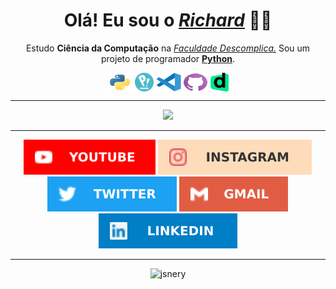 <div>
  <h1 align="center"><b>Olá! Eu sou o <a href="https://beacons.ai/richardneri"><i>Richard</i></a> 👋😄</b></h1>
  <div style="display: inline_block" align="center">
      <p align="center">Estudo <b>Ciência da Computação</b> na <a href="https://descomplica.com.br/faculdade/"><i>Faculdade Descomplica.</i></a> Sou um projeto de programador <a href="https://docs.python.org/3/"><b>Python</b></a>.</p>
      <a href="https://docs.python.org/3/"><img align="center" alt="Python" height="30" width="40" src="./scr/python.svg"></a>
      <a href="https://pop.system76.com/"><img align="center" alt="Linux" height="30" width="30" src="./scr/pop-os.png"></a>
      <a href="https://vscode.dev/"><img align="center" alt="Vscode" height="30" width="40" src="./scr/vscode.svg"></a>
      <a href="https://desktop.github.com/"><img align="center" alt="Github" height="30" width="40" src="./scr/github.svg"></a>
      <a href="https://descomplica.com.br/"><img align="center" alt="Descomplica" height="30" width="29" src="./scr/faculdade.png"></a>
  </div>
  <hr>
  <div align="center">
      <img height="210em" src="https://github-readme-stats.vercel.app/api?username=jsnery&show_icons=true&theme=github_dark&include_all_commits=true&count_private=true&cache_seconds=1000&border_radius=24&custom_title=Status%20do%20GitHub" />
      <!-- <img hidden height="210em" src="https://github-readme-stats.vercel.app/api/top-langs/?username=jsnery&langs_count=5&theme=github_dark&cache_seconds=1000&border_radius=24&custom_title=Top%20Linguagens" /> -->
  </div>
  <hr size="1">
  <div align="center">
      <a href="https://www.youtube.com/channel/UCP3ya8T27U4nDKAsDh_Z7RQ" target="_blank"><img src="./scr/tube.svg" target="_blank"></a>
      <a href="https://instagram.com/richard_neri" target="_blank"><img src="./scr/gram.svg" target="_blank"></a>
      <a href="https://twitter.com/richard_nerii" target="_blank"><img src="./scr/twitter.svg" target="_blank"></a>
      <a href="mailto:richardmatq@gmail.com"><img src="./scr/gmail.svg" target="_blank"></a>
      <a href="https://www.linkedin.com/in/richardneri" target="_blank"><img src="./scr/linkedin.svg" target="_blank"></a>
  </div>
  <hr>
  <div align="center">
      <img src="https://komarev.com/ghpvc/?username=jsney&label=Profile%20views&color=0e75b6&style=flat" alt="jsnery"/>
  </div>
</div>
